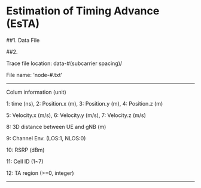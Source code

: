 # Estimation of Timing Advance (EsTA)

##1. Data File

##2. 

Trace file location: data-#(subcarrier spacing)/

File name: 'node-#.txt'

-------------------------------------------------------------------------

Colum information (unit)

1: time (ns), 2: Position.x (m), 3: Position.y (m), 4: Position.z (m)

5: Velocity.x (m/s), 6: Velocity.y (m/s), 7: Velocity.z (m/s)

8: 3D distance between UE and gNB (m)

9: Channel Env. (LOS:1, NLOS:0)

10: RSRP (dBm)

11: Cell ID (1~7)

12: TA region (>=0, integer)

-------------------------------------------------------------------------
